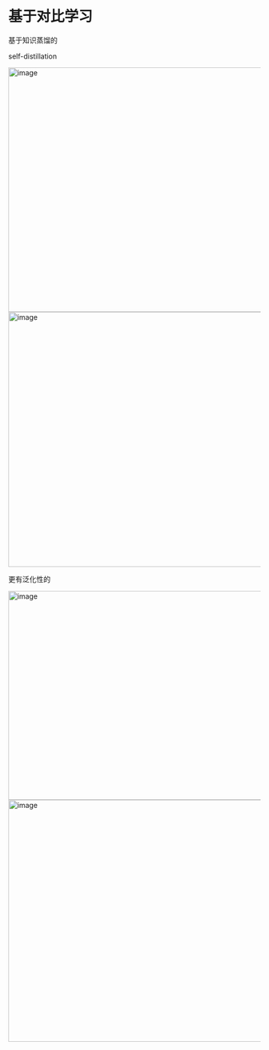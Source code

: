 # 基于对比学习

基于知识蒸馏的

self-distillation

<img width="880" height="488" alt="image" src="https://github.com/user-attachments/assets/5af06387-338b-4681-b99b-d53d79442909" />


<img width="832" height="509" alt="image" src="https://github.com/user-attachments/assets/e1097d1f-73d3-4137-b28a-af81272df60c" />


更有泛化性的

<img width="861" height="417" alt="image" src="https://github.com/user-attachments/assets/b8a5de03-96f0-44ca-8b50-adc8758246d8" />

<img width="859" height="483" alt="image" src="https://github.com/user-attachments/assets/04a8e4d9-dd94-4e60-83ff-36907c9fa4ed" />
